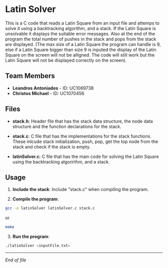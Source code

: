 # Latin Solver #

This is a C code that reads a Latin Square from an input file and attemps to solve it using a backtracking algorithm, and a stack. If the Latin Square is unsolvable it displays the suitable error messages. Also at the end of the program the total number of pushes in the stack and pops from the stack are displayed. (The max size of a Latin Square the program can handle is 9, else if a Latin Square bigger than size 9 is inputed the display of the Latin Square on the screen will not be alligned. The code will still work but the Latin Square will not be displayed correctly on the screen).

## Team Members ##

- **Leandros Antoniades** - ID: UC1069738
- **Christos Michael** - ID: UC1070456

## Files ##

- **stack.h**: Header file that has the stack data structure, the node data structure and the function declarations for the stack.

- **stack.c**: C file that has the implementations for the stack functions. These inlcude stack initialization, push, pop, get the top node from the stack and check if the stack is empty.

- **latinSolver.c**: C file that has the main code for solving the Latin Square using the backtracking algorirthm, and a stack.

## Usage ##

1. **Include the stack**: Include "stack.c" when compiling the program.

2. **Compile the program**:
```bash
gcc -o latinSolver latinSolver.c stack.c
```
or
```bash
make
```
3. **Run the program**:
```bash
./latinSolver <inputFile.txt>
```
---
_End of file_
